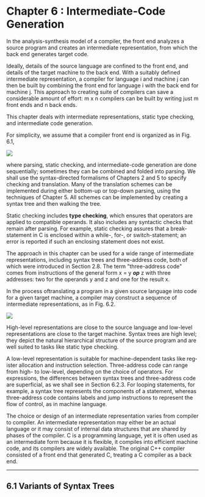 
# Chapter 6 : Intermediate-Code Generation

In the analysis-synthesis model of a compiler, the front end analyzes a source program and creates an intermediate representation, from which the back end generates target code. 

Ideally, details of the source language are confined to the front end, and details of the target machine to the back end. With a suitably defined intermediate representation, a compiler for language i and machine j can then be built by combining the front end for language i with the back end for machine j. This approach to creating suite of compilers can save a considerable amount of effort: m x n compilers can be built by writing just m front ends and n back ends.

This chapter deals with intermediate representations, static type checking, and intermediate code generation. 

For simplicity, we assume that a com­piler front end is organized as in Fig. 6.1, 

![](https://raw.githubusercontent.com/mebusy/notes/master/imgs/Compiler_F6.1.png)

where parsing, static checking, and intermediate-code generation are done sequentially; sometimes they can be com­bined and folded into parsing. We shall use the syntax-directed formalisms of Chapters 2 and 5 to specify checking and translation. Many of the translation schemes can be implemented during either bottom-up or top-down parsing, us­ing the techniques of Chapter 5. All schemes can be implemented by creating a syntax tree and then walking the tree.

Static checking includes **type checking**, which ensures that operators are ap­plied to compatible operands. It also includes any syntactic checks that remain after parsing.  For example, static checking assures that a break-statement in C is enclosed within a while-, for-, or switch-statement; an error is reported if such an enclosing statement does not exist.

The approach in this chapter can be used for a wide range of intermediate representations, including syntax trees and three-address code, both of which were introduced in Section 2.8. The term "three-address code" comes from instructions of the general form x = y ***op*** z with three addresses: two for the operands y and z and one for the result x.

In the process oftranslating a program in a given source language into code for a given target machine, a compiler may construct a sequence of intermediate representations, as in Fig. 6.2. 

![](https://raw.githubusercontent.com/mebusy/notes/master/imgs/Compiler_F6.2.png)

High-level representations are close to the source language and low-level representations are close to the target machine. Syntax trees are high level; they depict the natural hierarchical structure of the source program and are well suited to tasks like static type checking.

A low-level representation is suitable for machine-dependent tasks like reg­ister allocation and instruction selection. Three-address code can range from high- to low-level, depending on the choice of operators. For expressions, the differences between syntax trees and three-address code are superficial, as we shall see in Section 6.2.3. For looping statements, for example, a syntax tree represents the components of a statement, whereas three-address code contains labels and jump instructions to represent the flow of control, as in machine language.

The choice or design of an intermediate representation varies from compiler to compiler. An intermediate representation may either be an actual language or it may consist of internal data structures that are shared by phases of the compiler. C is a programming language, yet it is often used as an intermediate form because it is flexible, it compiles into efficient machine code, and its com­pilers are widely available. The original C++ compiler consisted of a front end that generated C, treating a C compiler as a back end.

---

## 6.1 Variants of Syntax Trees



